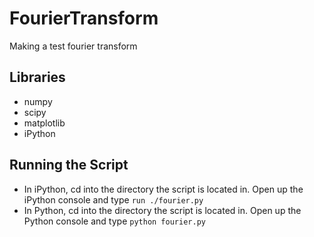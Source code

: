 FourierTransform
================

Making a test fourier transform 

Libraries
---------
* numpy
* scipy
* matplotlib
* iPython

Running the Script
------------------
* In iPython, cd into the directory the script is located in. Open up the iPython console and type `run ./fourier.py`
* In Python, cd into the directory the script is located in. Open up the Python console and type `python fourier.py`
